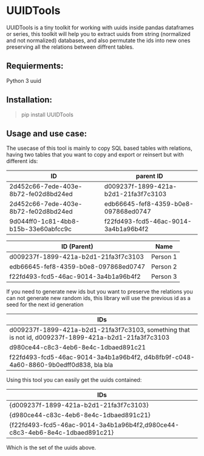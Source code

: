 
# UUIDTools

UUIDTools is a tiny toolkit for working with uuids inside pandas dataframes or series,
this toolkit will help you to extract uuids from string (normalized and not normalized) databases,
and also permutate the ids into new ones preserving all the relations between diffrent tables.

## Requierments:

Python 3
uuid

## Installation:

> pip install UUIDTools

## Usage and use case: 

The usecase of this tool is mainly to copy SQL based tables with relations,
having two tables that you want to copy and export or reinsert but with different ids:

| ID                                   | parent ID                            |
|--------------------------------------|--------------------------------------|
| 2d452c66-7ede-403e-8b72-fe02d8bd24ed | d009237f-1899-421a-b2d1-21fa3f7c3103 |
| 2d452c66-7ede-403e-8b72-fe02d8bd24ed | edb66645-fef8-4359-b0e8-097868ed0747 |
| 9d044ff0-1c81-4bb8-b15b-33e60abfcc9c | f22fd493-fcd5-46ac-9014-3a4b1a96b4f2 |


| ID (Parent)                          | Name     |
|--------------------------------------|----------|
| d009237f-1899-421a-b2d1-21fa3f7c3103 | Person 1 |
| edb66645-fef8-4359-b0e8-097868ed0747 | Person 2 |
| f22fd493-fcd5-46ac-9014-3a4b1a96b4f2 | Person 3 |


If you need to generate new ids but you want to preserve the relations you can not
generate new random ids, this library will use the previous id as a seed for the next id generation

| IDs                                                                                                   |
|-------------------------------------------------------------------------------------------------------|
| d009237f-1899-421a-b2d1-21fa3f7c3103, something that is not id, d009237f-1899-421a-b2d1-21fa3f7c3103  |
| d980ce44-c8c3-4eb6-8e4c-1dbaed891c21                                                                  |
| f22fd493-fcd5-46ac-9014-3a4b1a96b4f2, d4b8fb9f-c048-4a60-8860-9b0edff0d838, bla bla                   |

Using this tool you can easily get the uuids contained:

| IDs                                                                        |     
|----------------------------------------------------------------------------|
| {d009237f-1899-421a-b2d1-21fa3f7c3103}                                     |
| {d980ce44-c83c-4eb6-8e4c-1dbaed891c21}                                     |
| {f22fd493-fcd5-46ac-9014-3a4b1a96b4f2,d980ce44-c8c3-4eb6-8e4c-1dbaed891c21}|

Which is the set of the uuids above.


